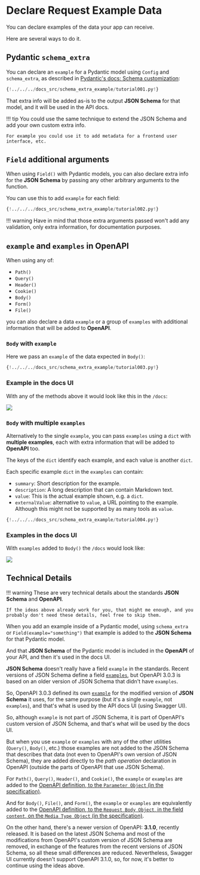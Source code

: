 # Declare Request Example Data

You can declare examples of the data your app can receive.

Here are several ways to do it.

## Pydantic `schema_extra`

You can declare an `example` for a Pydantic model using `Config` and `schema_extra`, as described in <a href="https://pydantic-docs.helpmanual.io/usage/schema/#schema-customization" class="external-link" target="_blank">Pydantic's docs: Schema customization</a>:

```Python hl_lines="15-23"
{!../../../docs_src/schema_extra_example/tutorial001.py!}
```

That extra info will be added as-is to the output **JSON Schema** for that model, and it will be used in the API docs.

!!! tip
    You could use the same technique to extend the JSON Schema and add your own custom extra info.

    For example you could use it to add metadata for a frontend user interface, etc.

## `Field` additional arguments

When using `Field()` with Pydantic models, you can also declare extra info for the **JSON Schema** by passing any other arbitrary arguments to the function.

You can use this to add `example` for each field:

```Python hl_lines="4  10-13"
{!../../../docs_src/schema_extra_example/tutorial002.py!}
```

!!! warning
    Have in mind that those extra arguments passed won't add any validation, only extra information, for documentation purposes.

## `example` and `examples` in OpenAPI

When using any of:

* `Path()`
* `Query()`
* `Header()`
* `Cookie()`
* `Body()`
* `Form()`
* `File()`

you can also declare a data `example` or a group of `examples` with additional information that will be added to **OpenAPI**.

### `Body` with `example`

Here we pass an `example` of the data expected in `Body()`:

```Python hl_lines="21-26"
{!../../../docs_src/schema_extra_example/tutorial003.py!}
```

### Example in the docs UI

With any of the methods above it would look like this in the `/docs`:

<img src="/img/tutorial/body-fields/image01.png">

### `Body` with multiple `examples`

Alternatively to the single `example`, you can pass `examples` using a `dict` with **multiple examples**, each with extra information that will be added to **OpenAPI** too.

The keys of the `dict` identify each example, and each value is another `dict`.

Each specific example `dict` in the `examples` can contain:

* `summary`: Short description for the example.
* `description`: A long description that can contain Markdown text.
* `value`: This is the actual example shown, e.g. a `dict`.
* `externalValue`: alternative to `value`, a URL pointing to the example. Although this might not be supported by as many tools as `value`.

```Python hl_lines="22-48"
{!../../../docs_src/schema_extra_example/tutorial004.py!}
```

### Examples in the docs UI

With `examples` added to `Body()` the `/docs` would look like:

<img src="/img/tutorial/body-fields/image02.png">

## Technical Details

!!! warning
    These are very technical details about the standards **JSON Schema** and **OpenAPI**.

    If the ideas above already work for you, that might me enough, and you probably don't need these details, feel free to skip them.

When you add an example inside of a Pydantic model, using `schema_extra` or `Field(example="something")` that example is added to the **JSON Schema** for that Pydantic model.

And that **JSON Schema** of the Pydantic model is included in the **OpenAPI** of your API, and then it's used in the docs UI.

**JSON Schema** doesn't really have a field `example` in the standards. Recent versions of JSON Schema define a field <a href="https://json-schema.org/draft/2019-09/json-schema-validation.html#rfc.section.9.5" class="external-link" target="_blank">`examples`</a>, but OpenAPI 3.0.3 is based on an older version of JSON Schema that didn't have `examples`.

So, OpenAPI 3.0.3 defined its own <a href="https://github.com/OAI/OpenAPI-Specification/blob/master/versions/3.0.3.md#fixed-fields-20" class="external-link" target="_blank">`example`</a> for the modified version of **JSON Schema** it uses, for the same purpose (but it's a single `example`, not `examples`), and that's what is used by the API docs UI (using Swagger UI).

So, although `example` is not part of JSON Schema, it is part of OpenAPI's custom version of JSON Schema, and that's what will be used by the docs UI.

But when you use `example` or `examples` with any of the other utilities (`Query()`, `Body()`, etc.) those examples are not added to the JSON Schema that describes that data (not even to OpenAPI's own version of JSON Schema), they are added directly to the *path operation* declaration in OpenAPI (outside the parts of OpenAPI that use JSON Schema).

For `Path()`, `Query()`, `Header()`, and `Cookie()`, the `example` or `examples` are added to the <a href="https://github.com/OAI/OpenAPI-Specification/blob/main/versions/3.0.3.md#parameter-object" class="external-link" target="_blank">OpenAPI definition, to the `Parameter Object` (in the specification)</a>.

And for `Body()`, `File()`, and `Form()`, the `example` or `examples` are equivalently added to the <a href="https://github.com/OAI/OpenAPI-Specification/blob/main/versions/3.0.3.md#mediaTypeObject" class="external-link" target="_blank">OpenAPI definition, to the `Request Body Object`, in the field `content`, on the `Media Type Object` (in the specification)</a>.

On the other hand, there's a newer version of OpenAPI: **3.1.0**, recently released. It is based on the latest JSON Schema and most of the modifications from OpenAPI's custom version of JSON Schema are removed, in exchange of the features from the recent versions of JSON Schema, so all these small differences are reduced. Nevertheless, Swagger UI currently doesn't support OpenAPI 3.1.0, so, for now, it's better to continue using the ideas above.
